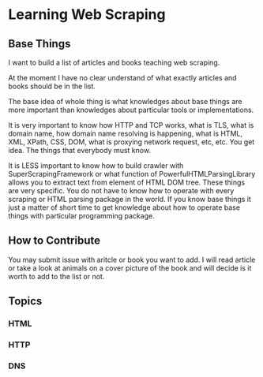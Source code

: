 # Learning Web Scraping

## Base Things

I want to build a list of articles and books teaching web scraping.

At the moment I have no clear understand of what exactly articles and books should be in the list.

The base idea of whole thing is what knowledges about base things are more important than knowledges
about particular tools or implementations.

It is very important to know how HTTP and TCP works, what is TLS, what is domain name, how domain name resolving is
happening, what is HTML, XML, XPath, CSS, DOM, what is proxying network request, etc, etc. You get idea. The things that everybody must know.

It is LESS important to know how to build crawler with SuperScrapingFramework or what function of PowerfulHTMLParsingLibrary allows you to extract text from element of HTML DOM tree. These things are very specific. You do not have to know how to operate with every scraping or HTML parsing package in the world. If you know base things it just a matter of short time to get knowledge about how to operate base things with particular programming package.

## How to Contribute

You may submit issue with aritcle or book you want to add. I will read article or take a look at animals on a cover picture of the book and will decide is it worth to add to the list or not.

## Topics

### HTML

### HTTP

### DNS
